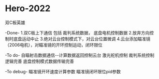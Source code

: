 # Hero-2022
双C板英雄

-Done-
1.双C板上下通信
  包括 裁判系统数据， 底盘电机控制数据
2.放弃方向控制时底盘运动中止
3.绝对云台控制模式下，对云台位置微调
4.云台添加瞄准镜（2006电机），对瞄准镜的开环控制运动，闭环限位

-To do-
自瞄射击数据通信--计算数据返回控制云台
激光舵机控制
裁判系统控制逻辑完善
底盘控制模式数据传输完善

-To debug-
瞄准镜开环速度计算参数
瞄准镜闭环限位pid参数
